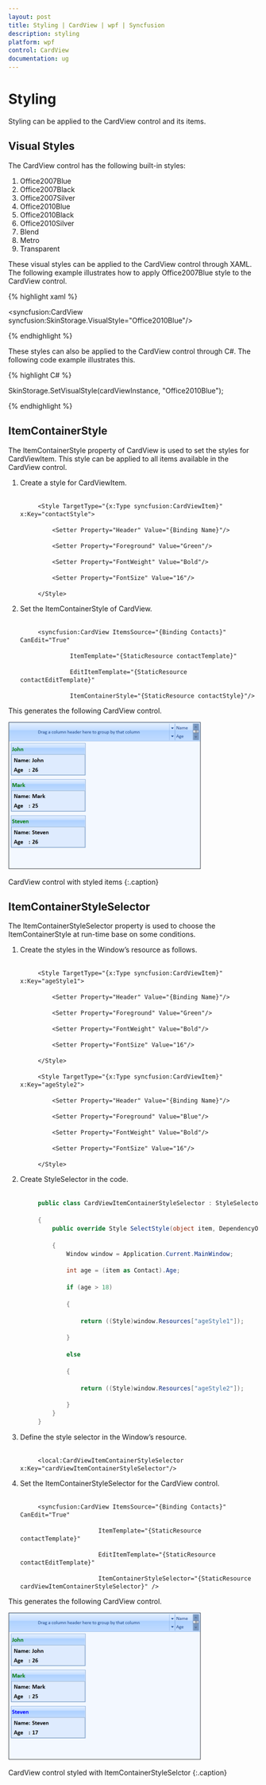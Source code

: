 ```yaml
---
layout: post
title: Styling | CardView | wpf | Syncfusion
description: styling
platform: wpf
control: CardView
documentation: ug
---
```


# Styling

Styling can be applied to the CardView control and its items. 

## Visual Styles

The CardView control has the following built-in styles:

1. Office2007Blue
2. Office2007Black
3. Office2007Silver
4. Office2010Blue
5. Office2010Black
6. Office2010Silver
7. Blend
8. Metro
9. Transparent


These visual styles can be applied to the CardView control through XAML. The following example illustrates how to apply Office2007Blue style to the CardView control.

{% highlight xaml %}

<syncfusion:CardView syncfusion:SkinStorage.VisualStyle="Office2010Blue"/>  

{% endhighlight %}

These styles can also be applied to the CardView control through C#. The following code example illustrates this.

{% highlight C# %}

SkinStorage.SetVisualStyle(cardViewInstance, "Office2010Blue");

{% endhighlight %}

## ItemContainerStyle

The ItemContainerStyle property of CardView is used to set the styles for CardViewItem. This style can be applied to all items available in the CardView control.

1. Create a style for CardViewItem.

   ~~~ xaml

		<Style TargetType="{x:Type syncfusion:CardViewItem}" x:Key="contactStyle">

			<Setter Property="Header" Value="{Binding Name}"/>

			<Setter Property="Foreground" Value="Green"/>

			<Setter Property="FontWeight" Value="Bold"/>

			<Setter Property="FontSize" Value="16"/>

		</Style>

   ~~~
   
2. Set the ItemContainerStyle of CardView.
   
   ~~~ xaml

		<syncfusion:CardView ItemsSource="{Binding Contacts}" CanEdit="True" 

				 ItemTemplate="{StaticResource contactTemplate}"

				 EditItemTemplate="{StaticResource contactEditTemplate}"

				 ItemContainerStyle="{StaticResource contactStyle}"/>

   ~~~
   
This generates the following CardView control.

![](Styling_images/Styling_img1.png)

CardView control with styled items
{:.caption}

## ItemContainerStyleSelector

The ItemContainerStyleSelector property is used to choose the ItemContainerStyle at run-time base on some conditions. 

1. Create the styles in the Window’s resource as follows.

   ~~~ xaml

		<Style TargetType="{x:Type syncfusion:CardViewItem}" x:Key="ageStyle1">

			<Setter Property="Header" Value="{Binding Name}"/>

			<Setter Property="Foreground" Value="Green"/>

			<Setter Property="FontWeight" Value="Bold"/>

			<Setter Property="FontSize" Value="16"/>

		</Style>

		<Style TargetType="{x:Type syncfusion:CardViewItem}" x:Key="ageStyle2">

			<Setter Property="Header" Value="{Binding Name}"/>

			<Setter Property="Foreground" Value="Blue"/>

			<Setter Property="FontWeight" Value="Bold"/>

			<Setter Property="FontSize" Value="16"/>

		</Style>

   ~~~
   
2. Create StyleSelector in the code.

   ~~~ csharp

		public class CardViewItemContainerStyleSelector : StyleSelector

		{
			public override Style SelectStyle(object item, DependencyObject container)

			{
				Window window = Application.Current.MainWindow;

				int age = (item as Contact).Age;

				if (age > 18)

				{

					return ((Style)window.Resources["ageStyle1"]);

				}

				else

				{

					return ((Style)window.Resources["ageStyle2"]);

				}
			}
		}

   ~~~

3. Define the style selector in the Window’s resource.


   ~~~ xaml

		<local:CardViewItemContainerStyleSelector x:Key="cardViewItemContainerStyleSelector"/>

   ~~~

4. Set the ItemContainerStyleSelector for the CardView control.


   ~~~ xaml

		<syncfusion:CardView ItemsSource="{Binding Contacts}" CanEdit="True" 

						 ItemTemplate="{StaticResource contactTemplate}"

						 EditItemTemplate="{StaticResource contactEditTemplate}"

						 ItemContainerStyleSelector="{StaticResource cardViewItemContainerStyleSelector}" />

   ~~~

This generates the following CardView control.

![](Styling_images/Styling_img2.png)

CardView control styled with ItemContainerStyleSelctor
{:.caption}